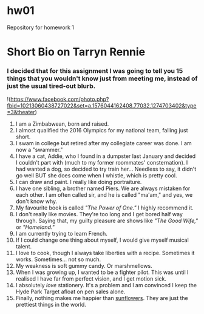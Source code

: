 # hw01
Repository for homework 1
# Short Bio on Tarryn Rennie 

### I decided that for this assignment I was going to tell you **15 things** that you wouldn't know just from meeting me, instead of just the usual tired-out blurb. 

!(https://www.facebook.com/photo.php?fbid=10213060438727022&set=a.1576044162408.77032.1274703402&type=3&theater)

1. I am a Zimbabwean, born and raised. 
1. I almost qualified the 2016 Olympics for my national team, falling just short. 
1. I swam in college but retired after my collegiate career was done. I am now a "swammer."
1. I have a cat, Addie, who I found in a dumpster last January and decided I couldn't part with (much to my former roommates' consternation). I had wanted a dog, so decided to try train her... Needless to say, it didn't go well BUT she does come when I whistle, which is pretty cool. 
1. I can draw and paint. I really like doing portraiture. 
1. I have one sibling, a brother named Piers. We are always mistaken for each other. I am often called sir, and he is called "ma'am," and yes, we don't know why. 
1. My favourite book is called *"The Power of One."* I highly recommend it. 
1. I don't really like movies. They're too long and I get bored half way through. Saying that, my guilty pleasure are shows like *"The Good Wife,"* or *"Homeland."*
1. I am currently trying to learn French. 
1. If I could change one thing about myself, I would give myself musical talent. 
1. I love to cook, though I always take liberties with a recipe. Sometimes it works. Sometimes... not so much. 
1. My weakness is soft gummy candy. Or marshmellows. 
1. When I was growing up, I wanted to be a fighter pilot. This was until I realised I have far from perfect vision, and I get motion sick. 
1. I absolutely *love* stationery. It's a problem and I am convinced I keep the Hyde Park Target afloat on pen sales alone. 
1. Finally, nothing makes me happier than [sunflowers](https://fineartamerica.com/featured/3-sunflower-summer-sunset-landscape-with-blue-skies-matthew-gibson.html). They are just the prettiest things in the world. 